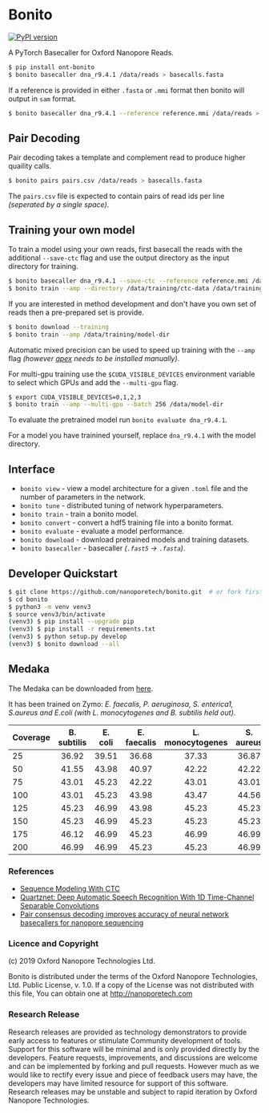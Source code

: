 # Bonito

[![PyPI version](https://badge.fury.io/py/ont-bonito.svg)](https://badge.fury.io/py/ont-bonito)

A PyTorch Basecaller for Oxford Nanopore Reads.

```bash
$ pip install ont-bonito
$ bonito basecaller dna_r9.4.1 /data/reads > basecalls.fasta
```

If a reference is provided in either `.fasta` or `.mmi` format then bonito will output in `sam` format.

```bash
$ bonito basecaller dna_r9.4.1 --reference reference.mmi /data/reads > basecalls.sam
```
 
## Pair Decoding

Pair decoding takes a template and complement read to produce higher quaility calls.

```bash
$ bonito pairs pairs.csv /data/reads > basecalls.fasta
```

The `pairs.csv` file is expected to contain pairs of read ids per line *(seperated by a single space)*.

## Training your own model

To train a model using your own reads, first basecall the reads with the additional `--save-ctc` flag and use the output directory as the input directory for training.

```bash
$ bonito basecaller dna_r9.4.1 --save-ctc --reference reference.mmi /data/reads > /data/training/ctc-data/basecalls.sam
$ bonito train --amp --directory /data/training/ctc-data /data/training/model-dir
```

If you are interested in method development and don't have you own set of reads then a pre-prepared set is provide.

```bash
$ bonito download --training
$ bonito train --amp /data/training/model-dir
```

Automatic mixed precision can be used to speed up training with the `--amp` flag *(however [apex](https://github.com/nvidia/apex#quick-start) needs to be installed manually)*.

For multi-gpu training use the `$CUDA_VISIBLE_DEVICES` environment variable to select which GPUs and add the `--multi-gpu` flag.

```bash
$ export CUDA_VISIBLE_DEVICES=0,1,2,3
$ bonito train --amp --multi-gpu --batch 256 /data/model-dir
```

To evaluate the pretrained model run `bonito evaluate dna_r9.4.1`.

For a model you have trainined yourself, replace `dna_r9.4.1` with the model directory.

## Interface

 - `bonito view` - view a model architecture for a given `.toml` file and the number of parameters in the network.
 - `bonito tune` - distributed tuning of network hyperparameters.
 - `bonito train` - train a bonito model.
 - `bonito convert` - convert a hdf5 training file into a bonito format.
 - `bonito evaluate` - evaluate a model performance.
 - `bonito download` - download pretrained models and training datasets.
 - `bonito basecaller` - basecaller *(`.fast5` -> `.fasta`)*.

## Developer Quickstart

```bash
$ git clone https://github.com/nanoporetech/bonito.git  # or fork first and clone that
$ cd bonito
$ python3 -m venv venv3
$ source venv3/bin/activate
(venv3) $ pip install --upgrade pip
(venv3) $ pip install -r requirements.txt
(venv3) $ python setup.py develop
(venv3) $ bonito download --all
```

## Medaka

The Medaka can be downloaded from [here](https://nanoporetech.box.com/shared/static/u5gncwjbtg2k3dkw26nmvdvck65ab3xh.hdf5).

It has been trained on Zymo: *E. faecalis, P. aeruginosa, S. enterica1, S.aureus and E.coli (with L. monocytogenes and B. subtilis held out)*.

| Coverage | B. subtilis | E. coli | E. faecalis | L. monocytogenes | S. aureus | S. enterica |
| -------- |:-----------:|:-------:|:-----------:|:----------------:|:---------:|:-----------:|
|       25 |       36.92 |   39.51 |       36.68 |            37.33 |     36.87 |       37.70 |
|       50 |       41.55 |   43.98 |       40.97 |            42.22 |     42.22 |       42.22 |
|       75 |       43.01 |   45.23 |       42.22 |            43.01 |     43.01 |       43.98 |
|      100 |       43.01 |   45.23 |       43.98 |            43.47 |     44.56 |       45.23 |
|      125 |       45.23 |   46.99 |       43.98 |            45.23 |     45.23 |       45.23 |
|      150 |       45.23 |   46.99 |       45.23 |            45.23 |     45.23 |       46.99 |
|      175 |       46.12 |   46.99 |       45.23 |            46.99 |     46.99 |       46.99 |
|      200 |       46.99 |   46.99 |       45.23 |            45.23 |     46.99 |       46.99 |

### References

 - [Sequence Modeling With CTC](https://distill.pub/2017/ctc/)
 - [Quartznet: Deep Automatic Speech Recognition With 1D Time-Channel Separable Convolutions](https://arxiv.org/pdf/1910.10261.pdf)
 - [Pair consensus decoding improves accuracy of neural network basecallers for nanopore sequencing](https://www.biorxiv.org/content/10.1101/2020.02.25.956771v1.full.pdf)
 
### Licence and Copyright
(c) 2019 Oxford Nanopore Technologies Ltd.

Bonito is distributed under the terms of the Oxford Nanopore
Technologies, Ltd.  Public License, v. 1.0.  If a copy of the License
was not distributed with this file, You can obtain one at
http://nanoporetech.com

### Research Release

Research releases are provided as technology demonstrators to provide early access to features or stimulate Community development of tools. Support for this software will be minimal and is only provided directly by the developers. Feature requests, improvements, and discussions are welcome and can be implemented by forking and pull requests. However much as we would like to rectify every issue and piece of feedback users may have, the developers may have limited resource for support of this software. Research releases may be unstable and subject to rapid iteration by Oxford Nanopore Technologies.
